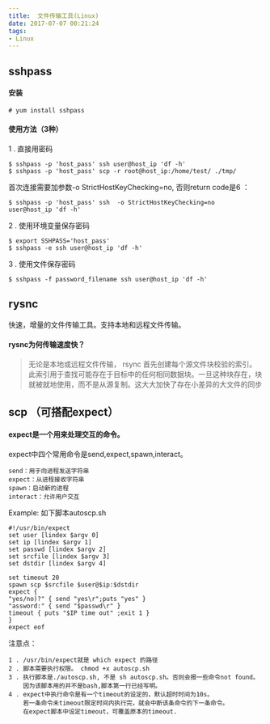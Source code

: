 ```yaml
---
title:  文件传输工具(Linux)
date: 2017-07-07 00:21:24
tags:
- Linux
---
```


## sshpass
#### 安装
```shell
# yum install sshpass
```
#### 使用方法（3种）
1 . 直接用密码
```shell
$ sshpass -p 'host_pass' ssh user@host_ip 'df -h'
$ sshpass -p 'host_pass' scp -r root@host_ip:/home/test/ ./tmp/
```

首次连接需要加参数-o StrictHostKeyChecking=no, 否则return code是6 ：
```shell
$ sshpass -p 'host_pass' ssh  -o StrictHostKeyChecking=no  user@host_ip 'df -h'
```
2 . 使用环境变量保存密码
```shell
$ export SSHPASS='host_pass'
$ sshpass -e ssh user@host_ip 'df -h'
```
3 . 使用文件保存密码
```shell
$ sshpass -f password_filename ssh user@host_ip 'df -h'
```

## rysnc

快速，增量的文件传输工具。支持本地和远程文件传输。

#### rysnc为何传输速度快？
> 无论是本地或远程文件传输， rsync 首先创建每个源文件块校验的索引。此索引用于查找可能存在于目标中的任何相同数据块。一旦这种块存在，块就被就地使用，而不是从源复制。这大大加快了存在小差异的大文件的同步


## scp （可搭配expect）

#### expect是一个用来处理交互的命令。
expect中四个常用命令是send,expect,spawn,interact。
```text
send：用于向进程发送字符串
expect：从进程接收字符串
spawn：启动新的进程
interact：允许用户交互
```
Example: 如下脚本autoscp.sh
```shell
#!/usr/bin/expect
set user [lindex $argv 0]
set ip [lindex $argv 1]
set passwd [lindex $argv 2]
set srcfile [lindex $argv 3]
set dstdir [lindex $argv 4]

set timeout 20
spawn scp $srcfile $user@$ip:$dstdir
expect {
"yes/no)?" { send "yes\r";puts "yes" }
"assword:" { send "$passwd\r" }
timeout { puts "$IP time out" ;exit 1 }
}
expect eof
```

注意点：
```text
1 . /usr/bin/expect就是 which expect 的路径
2 . 脚本需要执行权限。 chmod +x autoscp.sh
3 . 执行脚本是./autoscp.sh, 不是 sh autoscp.sh。否则会报一些命令not found。
    因为该脚本用的并不是bash,脚本第一行已经写明。
4 . expect中执行命令是有一个timeout的设定的，默认超时时间为10s。
    若一条命令未timeout限定时间内执行完，就会中断该条命令的下一条命令。
    在expect脚本中设定timeout，可覆盖原本的timeout.
```

